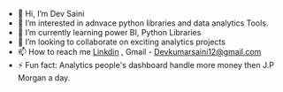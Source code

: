 - 👋 Hi, I’m Dev Saini
- 👀 I’m interested in adnvace python libraries and data analytics Tools.
- 🌱 I’m currently learning power BI, Python Libraries
- 💞️ I’m looking to collaborate on exciting analytics projects
- 📫 How to reach me [Linkdin](https://www.linkedin.com) , Gmail - Devkumarsaini12@gmail.com
- ⚡ Fun fact: Analytics people's dashboard handle more money then J.P Morgan a day.

<!---
devsaini9/devsaini9 is a ✨ special ✨ repository because its `README.md` (this file) appears on your GitHub profile.
You can click the Preview link to take a look at your changes.
--->
